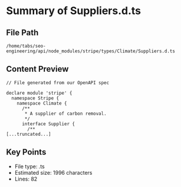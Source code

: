 # Summary of Suppliers.d.ts
  
## File Path
`/home/tabs/seo-engineering/api/node_modules/stripe/types/Climate/Suppliers.d.ts`

## Content Preview
```
// File generated from our OpenAPI spec

declare module 'stripe' {
  namespace Stripe {
    namespace Climate {
      /**
       * A supplier of carbon removal.
       */
      interface Supplier {
        /**
[...truncated...]
```

## Key Points
- File type: .ts
- Estimated size: 1996 characters
- Lines: 82
